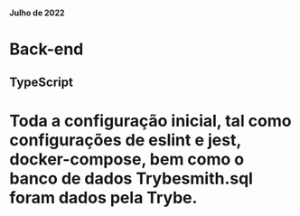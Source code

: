 #### Julho de 2022

# Back-end
## TypeScript

# Toda a configuração inicial, tal como configurações de eslint e jest, docker-compose, bem como o banco de dados Trybesmith.sql foram dados pela Trybe.
